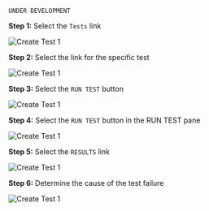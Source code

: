 `UNDER DEVELOPMENT`

**Step 1:** Select the `Tests` link 

![Create Test 1](/reselbob/scenarios/using-mabl-creating-a-test/assets/execute-test-01.png)

**Step 2:** Select the link for the specific test

![Create Test 1](/reselbob/scenarios/using-mabl-creating-a-test/assets/execute-test-02.png)

**Step 3:** Select the `RUN TEST` button 

![Create Test 1](/reselbob/scenarios/using-mabl-creating-a-test/assets/execute-test-03.png)

**Step 4:** Select the `RUN TEST` button in the RUN TEST pane 

![Create Test 1](/reselbob/scenarios/using-mabl-creating-a-test/assets/execute-test-04.png)

**Step 5:** Select the `RESULTS` link

![Create Test 1](/reselbob/scenarios/using-mabl-creating-a-test/assets/execute-test-05.png)

**Step 6:** Determine the cause of the test failure

![Create Test 1](/reselbob/scenarios/using-mabl-creating-a-test/assets/execute-test-06.png)